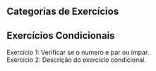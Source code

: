 ## Categorias de Exercícios

## Exercícios Condicionais
Exercício 1: Verificar se o numero e par ou impar.
<br>
Exercício 2: Descrição do exercício condicional.


